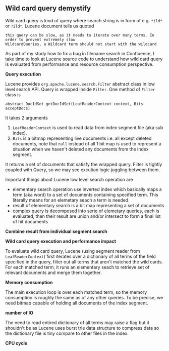 ## Wild card query demystify

Wild card query is kind of query where search string is in form of e.g. `*ild*` or `?ild*`. Lucene document tells us quoted

    this query can be slow, as it needs to iterate over many terms. In order to prevent extremely slow
    WildcardQueries, a Wildcard term should not start with the wildcard

As part of my study how to fix a bug in filename search in Confluence, I take time to look at Lucene source code to understand how wild card query is evaluated from performance and resource consumption perspective.

**Query execution**

Lucene provides `org.apache.lucene.search.Filter` abstract class in low level search API. Query is wrapped inside  `Filter`. One method of `Filter` class is

    abstract DocIdSet getDocIdSet(LeafReaderContext context, Bits acceptDocs)

It takes 2 arguments 

1. `LeafReaderContext` is used to read data from index segment file (aka sub index).
2. `Bits` is a bitmap representing live documents i.e. all except deleted documents, note that `null` instead of all 1 bit map is used to represent a situation when we haven't deleted any documents from the index segment. 

It returns a set of documents that satisfy the wrapped query. Filter is tightly coupled with Query, so we may see excution logic juggling between them. 

Important things about Lucene low level search operation are

* elementary search operation use inverted index which basically maps a term (aka word) to a set of documents containing specified term. This literally means for an elemetary seach a term is needed.
* result of elementary search is a bit map representing a set of documents
* complex query is decomposed into serie of elemetary queries, each is evaluated, then their result are union and/or intersect to form a final list of hit documents

**Combine result from individual segment search**


**Wild card query execution and performance impact**

To evaluate wild card query, Lucene (using segment reader from `LeafReaderContext`) first iterates over a dictionary of all terms of the field specified in the query, filter out all terms that aren't matched the wild cards. For each matched term, it runs an elementary seach to retrieve set of relevant documents and merge them together.

**Memory consumption**

The main execution loop is over each matched term, so the memory consumption is roughly the same as of any other queries. To be precise, we need bitmap capable of holding all documents of the index segment.

**number of IO**

The need to read entired dictionary of all terms may raise a flag but it shouldn't be as Lucene uses burst trie data structure to compress data so the dictionary file is tiny compare to other files in the index.

**CPU cycle**






